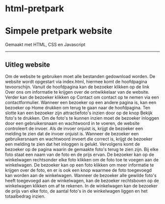 # html-pretpark
<h1>Simpele pretpark website<br/> 
</h1>
<p>Gemaakt met HTML, CSS en Javascript <hr/></p>
  <h2>Uitleg website</h2>
 <p> Om de website te gebruiken moet alle bestanden gedownload worden. De website wordt opgestart via index.html, hiermee komt de hoofdpagina tevoorschijn. 
  Vanuit de hoofdpagina kan de bezoeker klikken op de link Over ons om informatie te krijgen over de ontwikkelaar van de website. 
  Verder kan de bezoeker klikken op Contact om contact op te nemen via een contactformulier.
  Wanneer een bezoeker op een andere pagina is, kan een bezoeker op Home drukken om terug te gaan naar de hoofdpagina. 
  Ten slotte kan een bezoeker zijn attractiefoto's inzien door op de knop Bekijk foto's te drukken. 
  Om de foto's te kunnen inzien moet de bezoeker inloggen door een gebruikersnaam en wachtwoord in te voeren, de website controleert de invoer. 
  Als de invoer onjuist is, krijgt de bezoeker een melding te zien dat de invoer onjuist is. 
  Wanneer de bezoeker een gebruikersnaam en wachtwoord invoert die correct is, krijgt de bezoeker een melding te zien dat het inloggen is gelukt.
  Vervolgens komt de bezoeker op de pagina waarin de gemaakte foto's terug te zien zijn.
  Bij elke foto staat een naam van de foto en de prijs ervan. 
  De bezoeker kan op de winkelwagen rechtsonder elke foto klikken om de foto toe te voegen aan de winkelwagen.
  De bezoeker kan op een foto klikken om meer informatie te krijgen over de foto, en er is ook een knop waarmee de foto toegevoegd kan worden aan de winkelwagen.
  Wanneer de bezoeker alle gewilde foto's heeft toegevoegd aan de winkelwagen, kan de bezoeker rechtsboven op de winkelwagen klikken om af te rekenen.
  In de winkelwagen kan de bezoeker de prijs van elke foto, de aantal foto's in de winkelwagen liggen en het totaalbedrag inzien. 
</p>
